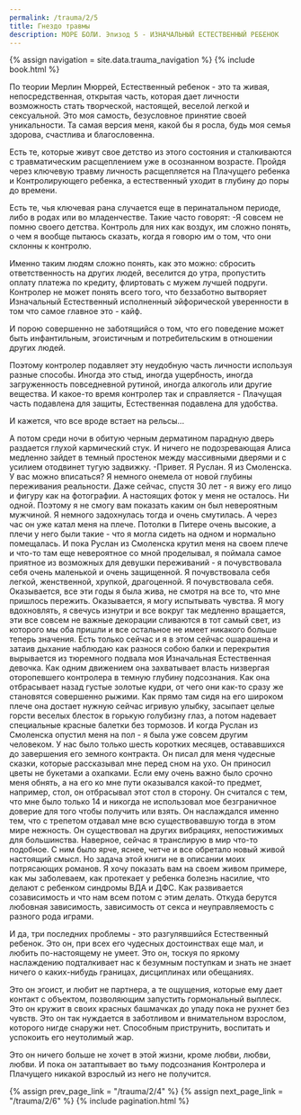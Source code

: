 ```yaml
---
permalink: /trauma/2/5
title: Гнездо травмы
description: МОРЕ БОЛИ. Эпизод 5 - ИЗНАЧАЛЬНЫЙ ЕСТЕСТВЕННЫЙ РЕБЕНОК
---
```

{% assign navigation  = site.data.trauma_navigation %}
{% include book.html %}

По теории Мерлин Мюррей, Естественный ребенок - это та живая, непосредственная, открытая часть, которая дает личности возможность стать творческой, настоящей, веселой легкой и сексуальной. Это моя самость, безусловное принятие своей уникальности. Та самая версия меня, какой бы я росла, будь моя семья здорова, счастлива и благословенна.

Есть те, которые живут свое детство из этого состояния и сталкиваются с травматическим расщеплением уже в осознанном возрасте.
Пройдя через ключевую травму личность расщепляется на Плачущего ребенка и Контролирующего ребенка, а естественный уходит в глубину до поры до времени.

Есть те, чья ключевая рана случается еще в перинатальном периоде, либо в родах или во младенчестве.
Такие часто говорят:
-Я совсем не помню своего детства.
Контроль для них как воздух, им сложно понять, о чем я вообще пытаюсь сказать, когда я говорю им о том, что они склонны к контролю.

Именно таким людям сложно понять, как это можно: сбросить ответственность на других людей, веселится до утра, пропустить оплату платежа по кредиту, флиртовать с мужем лучшей подруги.
Контролер не может понять всего того, что беззаботно вытворяет Изначальный Естественный исполненный эйфорической уверенности в том что самое главное это - кайф.

И порою совершенно не заботящийся о том, что его поведение может быть инфантильным, эгоистичным и потребительским в отношении других людей.

Поэтому контролер подавляет эту неудобную часть личности используя разные способы.
Иногда это стыд, иногда ущербность, иногда загруженность повседневной рутиной, иногда алкоголь или другие вещества.
И какое-то время контролер так и справляется - Плачущая часть подавлена для защиты, Естественная подавлена для удобства.

И кажется, что все вроде встает на рельсы...

А потом среди ночи в обитую черным дерматином парадную дверь раздается глухой кармический стук.
И ничего не подозревающая Алиса медленно зайдет в темный простенок между массивными дверями и с усилием отодвинет тугую задвижку.
-Привет. Я Руслан. Я из Смоленска. У вас можно вписаться?
Я немного онемела от новой глубины переживания реальности.
Даже сейчас, спустя 30 лет - я вижу его лицо и фигуру как на фотографии.
А настоящих фоток у меня не осталось.
Ни одной.
Поэтому я не смогу вам показать каким он был невероятным мужчиной.
Я немного задохнулась тогда и очень смутилась.
А через час он уже катал меня на плече.
Потолки в Питере очень высокие, а плечи у него были такие - что я могла сидеть на одном и нормально помещалась.
И пока Руслан из Смоленска крутил меня на своем плече и что-то там еще невероятное со мной проделывал, я поймала самое приятное из возможных для девушки переживаний - я почувствовала себя очень маленькой и очень защищенной.
Я почувствовала себя легкой, женственной, хрупкой, драгоценной.
Я почувствовала себя.
Оказывается, все эти годы я была жива, не смотря на все то, что мне пришлось пережить.
Оказывается, я могу испытывать чувства.
Я могу вдохновлять, я свечусь изнутри и все вокруг так медленно вращается, эти все совсем не важные декорации сливаются в тот самый свет, из которого мы оба пришли и все остальное не имеет никакого больше теперь значения.
Есть только сейчас и я в этом сейчас ошарашена и затаив дыхание наблюдаю как разнося собою балки и перекрытия вырывается из тюремного подвала моя Изначальная Естественная девочка.
Как одним движением она захватывает власть низвергая оторопевшего контролера в темную глубину подсознания.
Как она отбрасывает назад густые золотые кудри, от чего они как-то сразу же становятся совершенно рыжими.
Как прямо там сидя на его широком плече она достает нужную сейчас игривую улыбку, засыпает целые горсти веселых блесток в горькую голубизну глаз, а потом надевает специальные красные балетки без тормозов.
И когда Руслан из Смоленска опустил меня на пол - я была уже совсем другим человеком.
У нас было только шесть коротких месяцев, остававшихся до завершения его земного контракта.
Он писал для меня чудесные сказки, которые рассказывал мне перед сном на ухо. Он приносил цветы не букетами а охапками. Если ему очень важно было срочно меня обнять, а на его ко мне пути оказывался какой-то предмет, например, стол, он отбрасывал этот стол в сторону.
Он считался с тем, что мне было только 14 и никогда не использовал мое безграничное доверие для того чтобы получить или взять.
Он наслаждался именно тем, что с трепетом отдавал мне всю существовавшую тогда в этом мире нежность.
Он существовал на других вибрациях, непостижимых для большинства.
Наверное, сейчас я транслирую в мир что-то подобное.
С ним было ярче, яснее, четче и все обретало новый живой настоящий смысл.
Но задача этой книги не в описании моих потрясающих романов.
Я хочу показать вам на своем живом примере, как мы заболеваем, как протекает у ребенка болезнь насилие, что делают с ребенком синдромы ВДА и ДФС.
Как развивается созависимость и что нам всем потом с этим делать.
Откуда берутся любовная зависимость, зависимость от секса и неуправляемость с разного рода играми.

И да, три последних проблемы - это разгулявшийся Естественный ребенок.
Это он, при всех его чудесных достоинствах еще мал, и любить по-настоящему не умеет.
Это он, тоскуя по яркому наслаждению подталкивает нас к безумным поступкам и знать не знает ничего о каких-нибудь границах, дисциплинах или обещаниях.

Это он эгоист, и любит не партнера, а те ощущения, которые ему дает контакт с объектом, позволяющим запустить гормональный выплеск.
Это он кружит в своих красных башмачках до упаду пока не рухнет без чувств. Это он так нуждается в заботливом и внимательном взрослом, которого нигде снаружи нет. Способным приструнить, воспитать и успокоить его неутолимый жар.

Это он ничего больше не хочет в этой жизни, кроме любви, любви, любви.
И пока он затаптывает во тьму подсознания Контролера и Плачущего никакой взрослый из него не получится.

{% assign prev_page_link = "/trauma/2/4" %}
{% assign next_page_link = "/trauma/2/6" %}
{% include pagination.html %}
